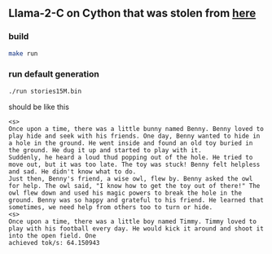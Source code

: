 ## Llama-2-C on Cython that was stolen from [here](https://github.com/karpathy/llama2.c)

### build
```bash
make run
```

### run default generation
```bash
./run stories15M.bin
```

should be like this
```console
<s>
Once upon a time, there was a little bunny named Benny. Benny loved to play hide and seek with his friends. One day, Benny wanted to hide in a hole in the ground. He went inside and found an old toy buried in the ground. He dug it up and started to play with it.
Suddenly, he heard a loud thud popping out of the hole. He tried to move out, but it was too late. The toy was stuck! Benny felt helpless and sad. He didn't know what to do.
Just then, Benny's friend, a wise owl, flew by. Benny asked the owl for help. The owl said, "I know how to get the toy out of there!" The owl flew down and used his magic powers to break the hole in the ground. Benny was so happy and grateful to his friend. He learned that sometimes, we need help from others too to turn or hide.
<s>
Once upon a time, there was a little boy named Timmy. Timmy loved to play with his football every day. He would kick it around and shoot it into the open field. One
achieved tok/s: 64.150943
```